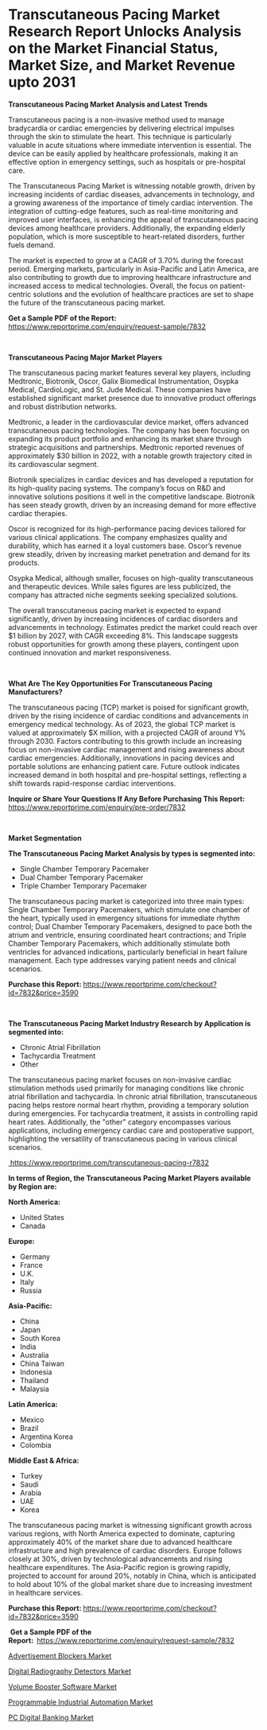 <p><h1>Transcutaneous Pacing Market Research Report Unlocks Analysis on the Market Financial Status, Market Size, and Market Revenue upto 2031</h1></p><p><strong>Transcutaneous Pacing Market Analysis and Latest Trends</strong></p>
<p><p>Transcutaneous pacing is a non-invasive method used to manage bradycardia or cardiac emergencies by delivering electrical impulses through the skin to stimulate the heart. This technique is particularly valuable in acute situations where immediate intervention is essential. The device can be easily applied by healthcare professionals, making it an effective option in emergency settings, such as hospitals or pre-hospital care.</p><p>The Transcutaneous Pacing Market is witnessing notable growth, driven by increasing incidents of cardiac diseases, advancements in technology, and a growing awareness of the importance of timely cardiac intervention. The integration of cutting-edge features, such as real-time monitoring and improved user interfaces, is enhancing the appeal of transcutaneous pacing devices among healthcare providers. Additionally, the expanding elderly population, which is more susceptible to heart-related disorders, further fuels demand.</p><p>The market is expected to grow at a CAGR of 3.70% during the forecast period. Emerging markets, particularly in Asia-Pacific and Latin America, are also contributing to growth due to improving healthcare infrastructure and increased access to medical technologies. Overall, the focus on patient-centric solutions and the evolution of healthcare practices are set to shape the future of the transcutaneous pacing market.</p></p>
<p><strong>Get a Sample PDF of the Report:&nbsp;</strong> <a href="https://www.reportprime.com/enquiry/request-sample/7832?utm_campaign=96&utm_medium=2&utm_source=Github&utm_content=ia&utm_term=25112024&utm_id=transcutaneous-pacing">https://www.reportprime.com/enquiry/request-sample/7832</a></p>
<p>&nbsp;</p>
<p><strong>Transcutaneous Pacing Major Market Players</strong></p>
<p><p>The transcutaneous pacing market features several key players, including Medtronic, Biotronik, Oscor, Galix Biomedical Instrumentation, Osypka Medical, CardioLogic, and St. Jude Medical. These companies have established significant market presence due to innovative product offerings and robust distribution networks.</p><p>Medtronic, a leader in the cardiovascular device market, offers advanced transcutaneous pacing technologies. The company has been focusing on expanding its product portfolio and enhancing its market share through strategic acquisitions and partnerships. Medtronic reported revenues of approximately $30 billion in 2022, with a notable growth trajectory cited in its cardiovascular segment.</p><p>Biotronik specializes in cardiac devices and has developed a reputation for its high-quality pacing systems. The company’s focus on R&D and innovative solutions positions it well in the competitive landscape. Biotronik has seen steady growth, driven by an increasing demand for more effective cardiac therapies.</p><p>Oscor is recognized for its high-performance pacing devices tailored for various clinical applications. The company emphasizes quality and durability, which has earned it a loyal customers base. Oscor’s revenue grew steadily, driven by increasing market penetration and demand for its products.</p><p>Osypka Medical, although smaller, focuses on high-quality transcutaneous and therapeutic devices. While sales figures are less publicized, the company has attracted niche segments seeking specialized solutions.</p><p>The overall transcutaneous pacing market is expected to expand significantly, driven by increasing incidences of cardiac disorders and advancements in technology. Estimates predict the market could reach over $1 billion by 2027, with CAGR exceeding 8%. This landscape suggests robust opportunities for growth among these players, contingent upon continued innovation and market responsiveness.</p></p>
<p>&nbsp;</p>
<p><strong>What Are The Key Opportunities For Transcutaneous Pacing Manufacturers?</strong></p>
<p><p>The transcutaneous pacing (TCP) market is poised for significant growth, driven by the rising incidence of cardiac conditions and advancements in emergency medical technology. As of 2023, the global TCP market is valued at approximately $X million, with a projected CAGR of around Y% through 2030. Factors contributing to this growth include an increasing focus on non-invasive cardiac management and rising awareness about cardiac emergencies. Additionally, innovations in pacing devices and portable solutions are enhancing patient care. Future outlook indicates increased demand in both hospital and pre-hospital settings, reflecting a shift towards rapid-response cardiac interventions.</p></p>
<p><strong>Inquire or Share Your Questions If Any Before Purchasing This Report:</strong> <a href="https://www.reportprime.com/enquiry/pre-order/7832?utm_campaign=96&utm_medium=2&utm_source=Github&utm_content=ia&utm_term=25112024&utm_id=transcutaneous-pacing">https://www.reportprime.com/enquiry/pre-order/7832</a></p>
<p>&nbsp;</p>
<p><strong>Market Segmentation</strong></p>
<p><strong>The Transcutaneous Pacing Market Analysis by types is segmented into:</strong></p>
<p><ul><li>Single Chamber Temporary Pacemaker</li><li>Dual Chamber Temporary Pacemaker</li><li>Triple Chamber Temporary Pacemaker</li></ul></p>
<p><p>The transcutaneous pacing market is categorized into three main types: Single Chamber Temporary Pacemakers, which stimulate one chamber of the heart, typically used in emergency situations for immediate rhythm control; Dual Chamber Temporary Pacemakers, designed to pace both the atrium and ventricle, ensuring coordinated heart contractions; and Triple Chamber Temporary Pacemakers, which additionally stimulate both ventricles for advanced indications, particularly beneficial in heart failure management. Each type addresses varying patient needs and clinical scenarios.</p></p>
<p><strong>Purchase this Report:&nbsp;</strong><a href="https://www.reportprime.com/checkout?id=7832&price=3590&utm_campaign=96&utm_medium=2&utm_source=Github&utm_content=ia&utm_term=25112024&utm_id=transcutaneous-pacing">https://www.reportprime.com/checkout?id=7832&price=3590</a></p>
<p>&nbsp;</p>
<p><strong>The Transcutaneous Pacing Market Industry Research by Application is segmented into:</strong></p>
<p><ul><li>Chronic Atrial Fibrillation</li><li>Tachycardia Treatment</li><li>Other</li></ul></p>
<p><p>The transcutaneous pacing market focuses on non-invasive cardiac stimulation methods used primarily for managing conditions like chronic atrial fibrillation and tachycardia. In chronic atrial fibrillation, transcutaneous pacing helps restore normal heart rhythm, providing a temporary solution during emergencies. For tachycardia treatment, it assists in controlling rapid heart rates. Additionally, the "other" category encompasses various applications, including emergency cardiac care and postoperative support, highlighting the versatility of transcutaneous pacing in various clinical scenarios.</p></p>
<p><a href="https://www.reportprime.com/transcutaneous-pacing-r7832?utm_campaign=96&utm_medium=2&utm_source=Github&utm_content=ia&utm_term=25112024&utm_id=transcutaneous-pacing">&nbsp;https://www.reportprime.com/transcutaneous-pacing-r7832</a></p>
<p><strong>In terms of Region, the Transcutaneous Pacing Market Players available by Region are:</strong></p>
<p>
    <p> <strong> North America: </strong>
        <ul>
            <li>United States</li>
            <li>Canada</li>
        </ul>
        </p> 
    <p> <strong> Europe: </strong>
        <ul>
            <li>Germany</li>
            <li>France</li>
            <li>U.K.</li>
            <li>Italy</li>
            <li>Russia</li>
        </ul>
        </p> 
    <p> <strong> Asia-Pacific: </strong>
        <ul>
            <li>China</li>
            <li>Japan</li>
            <li>South Korea</li>
            <li>India</li>
            <li>Australia</li>
            <li>China Taiwan</li>
            <li>Indonesia</li>
            <li>Thailand</li>
            <li>Malaysia</li>
        </ul>
        </p> 
    <p> <strong> Latin America: </strong>
        <ul>
            <li>Mexico</li>
            <li>Brazil</li>
            <li>Argentina Korea</li>
            <li>Colombia</li>
        </ul>
        </p> 
    <p> <strong> Middle East & Africa: </strong>
        <ul>
            <li>Turkey</li>
            <li>Saudi</li>
            <li>Arabia</li>
            <li>UAE</li>
            <li>Korea</li>
        </ul>
    </p>
    </p>
<p><p>The transcutaneous pacing market is witnessing significant growth across various regions, with North America expected to dominate, capturing approximately 40% of the market share due to advanced healthcare infrastructure and high prevalence of cardiac disorders. Europe follows closely at 30%, driven by technological advancements and rising healthcare expenditures. The Asia-Pacific region is growing rapidly, projected to account for around 20%, notably in China, which is anticipated to hold about 10% of the global market share due to increasing investment in healthcare services.</p></p>
<p><strong>Purchase this Report: </strong><a href="https://www.reportprime.com/checkout?id=7832&price=3590&utm_campaign=96&utm_medium=2&utm_source=Github&utm_content=ia&utm_term=25112024&utm_id=transcutaneous-pacing">https://www.reportprime.com/checkout?id=7832&price=3590</a></p>
<p>&nbsp;<strong>Get a Sample PDF of the Report:&nbsp;&nbsp;</strong><a href="https://www.reportprime.com/enquiry/request-sample/7832?utm_campaign=96&utm_medium=2&utm_source=Github&utm_content=ia&utm_term=25112024&utm_id=transcutaneous-pacing">https://www.reportprime.com/enquiry/request-sample/7832</a></p>
<p><strong></strong></p>
<p><p><a href="https://www.linkedin.com/pulse/advertisement-blockers-market-growth-projections-2024-2031-7yvdf?utm_campaign=96&utm_medium=2&utm_source=Github&utm_content=ia&utm_term=25112024&utm_id=transcutaneous-pacing">Advertisement Blockers Market</a></p><p><a href="https://github.com/becknetommye198181/Market-Research-Report-List-1/blob/main/digital-radiography-detectors-market.md?utm_campaign=96&utm_medium=2&utm_source=Github&utm_content=ia&utm_term=25112024&utm_id=transcutaneous-pacing">Digital Radiography Detectors Market</a></p><p><a href="https://www.linkedin.com/pulse/global-volume-booster-software-marketundergoing-substantial-kp97f?utm_campaign=96&utm_medium=2&utm_source=Github&utm_content=ia&utm_term=25112024&utm_id=transcutaneous-pacing">Volume Booster Software Market</a></p><p><a href="https://issuu.com/reportprime-2/docs/programmable-industrial-automation-_917c367c5d02e7?utm_campaign=96&utm_medium=2&utm_source=Github&utm_content=ia&utm_term=25112024&utm_id=transcutaneous-pacing">Programmable Industrial Automation Market</a></p><p><a href="https://issuu.com/reportprime-2/docs/pc-digital-banking-market-size-2030_a22dde566a9395?utm_campaign=96&utm_medium=2&utm_source=Github&utm_content=ia&utm_term=25112024&utm_id=transcutaneous-pacing">PC Digital Banking Market</a></p></p>